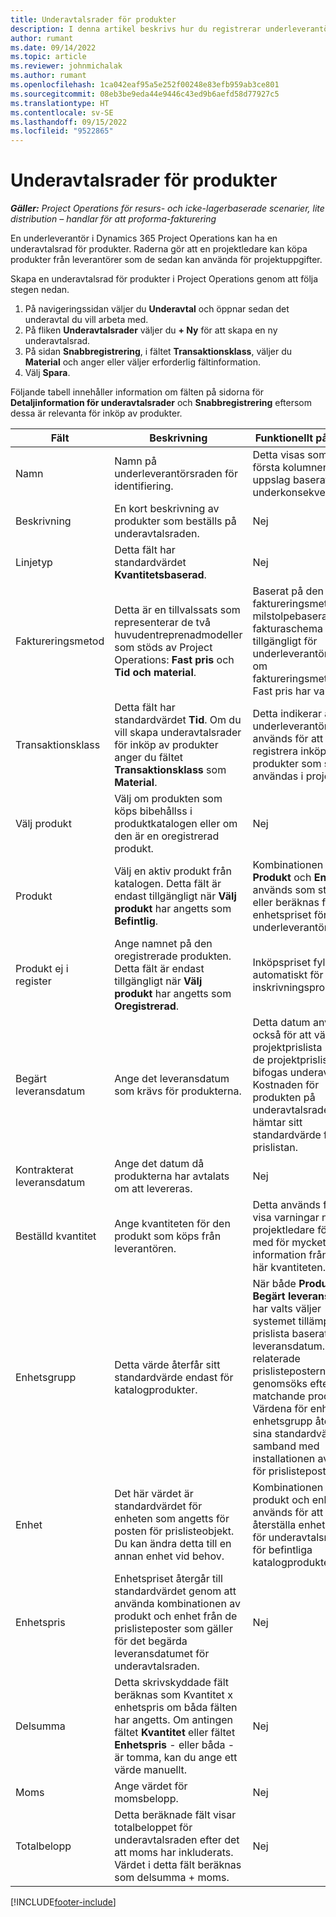 ```yaml
---
title: Underavtalsrader för produkter
description: I denna artikel beskrivs hur du registrerar underleverantörsrader för produkter och använder de olika fälten för att registrera produktinköp från leverantörer.
author: rumant
ms.date: 09/14/2022
ms.topic: article
ms.reviewer: johnmichalak
ms.author: rumant
ms.openlocfilehash: 1ca042eaf95a5e252f00248e83efb959ab3ce801
ms.sourcegitcommit: 08eb3be9eda44e9446c43ed9b6aefd58d77927c5
ms.translationtype: HT
ms.contentlocale: sv-SE
ms.lasthandoff: 09/15/2022
ms.locfileid: "9522865"
---
```

# <a name="subcontract-lines-for-products"></a>Underavtalsrader för produkter

_**Gäller:** Project Operations för resurs- och icke-lagerbaserade scenarier, lite distribution – handlar för att proforma-fakturering_

En underleverantör i Dynamics 365 Project Operations kan ha en underavtalsrad för produkter. Raderna gör att en projektledare kan köpa produkter från leverantörer som de sedan kan använda för projektuppgifter.

Skapa en underavtalsrad för produkter i Project Operations genom att följa stegen nedan.

1. På navigeringssidan väljer du **Underavtal** och öppnar sedan det underavtal du vill arbeta med. 
2. På fliken **Underavtalsrader** väljer du **+ Ny** för att skapa en ny underavtalsrad.
3. På sidan **Snabbregistrering**, i fältet **Transaktionsklass**, väljer du **Material** och anger eller väljer erforderlig fältinformation. 
4. Välj **Spara**.

Följande tabell innehåller information om fälten på sidorna för **Detaljinformation för underavtalsrader** och **Snabbregistrering** eftersom dessa är relevanta för inköp av produkter.

| Fält | Beskrivning | Funktionellt påverkan|
| ----- | ----------- | ----------- |
| Namn | Namn på underleverantörsraden för identifiering. |Detta visas som den första kolumnen i alla uppslag baserat på underkonsekvensrader.
| Beskrivning | En kort beskrivning av produkter som beställs på underavtalsraden. | Nej |
| Linjetyp | Detta fält har standardvärdet **Kvantitetsbaserad**. |Nej |
| Faktureringsmetod | Detta är en tillvalssats som representerar de två huvudentreprenadmodeller som stöds av Project Operations: **Fast pris** och **Tid och material**. | Baserat på den valda faktureringsmetoden milstolpebaserat fakturaschema görs tillgängligt för underleverantörsrader om faktureringsmetoden Fast pris har valts. |
| Transaktionsklass |Detta fält har standardvärdet **Tid**. Om du vill skapa underavtalsrader för inköp av produkter anger du fältet **Transaktionsklass** som **Material**.  | Detta indikerar att underleverantörsraden används för att registrera inköp av produkter som ska användas i projekt. |
| Välj produkt | Välj om produkten som köps bibehållss i produktkatalogen eller om den är en oregistrerad produkt. |Nej |
| Produkt | Välj en aktiv produkt från katalogen. Detta fält är endast tillgängligt när **Välj produkt** har angetts som **Befintlig**. |Kombinationen av **Produkt** och **Enhet** används som standard eller beräknas för enhetspriset för underleverantörsraden.
| Produkt ej i register | Ange namnet på den oregistrerade produkten. Detta fält är endast tillgängligt när **Välj produkt** har angetts som **Oregistrerad**.  |Inköpspriset fylls inte i automatiskt för inskrivningsprodukter.|
| Begärt leveransdatum | Ange det leveransdatum som krävs för produkterna.| Detta datum används också för att välja en projektprislista bland de projektprislistor som bifogas underavtalet. Kostnaden för produkten på underavtalsraden hämtar sitt standardvärde från den prislistan. |
| Kontrakterat leveransdatum | Ange det datum då produkterna har avtalats om att levereras.  |Nej|
| Beställd kvantitet | Ange kvantiteten för den produkt som köps från leverantören.| Detta används för att visa varningar när en projektledare förser med för mycket information från den här kvantiteten.|
| Enhetsgrupp | Detta värde återfår sitt standardvärde endast för katalogprodukter. |När både **Produkt** och **Begärt leveransdatum** har valts väljer systemet tillämpbar prislista baserat på leveransdatum. De relaterade prislisteposterna genomsöks efter den matchande produkten. Värdena för enhet och enhetsgrupp återgår till sina standardvärden i samband med installationen av posten för prislistepost. |
| Enhet | Det här värdet är standardvärdet för enheten som angetts för posten för prislisteobjekt. Du kan ändra detta till en annan enhet vid behov.| Kombinationen av produkt och enhet används för att återställa enhetspriset för underavtalsraden för befintliga katalogprodukter. |
| Enhetspris | Enhetspriset återgår till standardvärdet genom att använda kombinationen av produkt och enhet från de prislisteposter som gäller för det begärda leveransdatumet för underavtalsraden.  |Nej |
| Delsumma | Detta skrivskyddade fält beräknas som Kvantitet x enhetspris om båda fälten har angetts. Om antingen fältet **Kvantitet** eller fältet **Enhetspris** - eller båda - är tomma, kan du ange ett värde manuellt.  |Nej |
| Moms | Ange värdet för momsbelopp. |Nej |
| Totalbelopp | Detta beräknade fält visar totalbeloppet för underavtalsraden efter det att moms har inkluderats. Värdet i detta fält beräknas som delsumma + moms. |Nej |


[!INCLUDE[footer-include](../../includes/footer-banner.md)]
